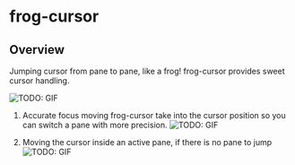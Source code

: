 # frog-cursor


## Overview
Jumping cursor from pane to pane, like a frog!
frog-cursor provides sweet cursor handling.

![TODO: GIF]()

1. Accurate focus moving
  frog-cursor take into the cursor position so you can switch a pane with more precision.
  ![TODO: GIF]()

2. Moving the cursor inside an active pane, if there is no pane to jump
  ![TODO: GIF]()
